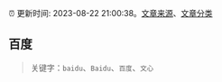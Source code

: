 :alarm_clock: 更新时间: 2023-08-22 21:00:38。[文章来源](/README.md)、[文章分类](/TAGS.md)

## 百度


> 关键字：`baidu`、`Baidu`、`百度`、`文心`



